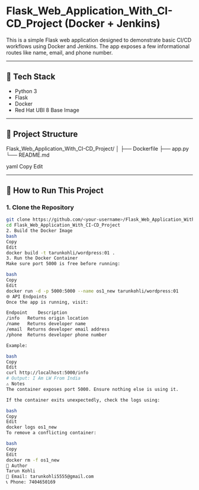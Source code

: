 # Flask_Web_Application_With_CI-CD_Project (Docker + Jenkins)

This is a simple Flask web application designed to demonstrate basic CI/CD workflows using Docker and Jenkins. The app exposes a few informational routes like name, email, and phone number.

---

## 🐍 Tech Stack

- Python 3
- Flask
- Docker
- Red Hat UBI 8 Base Image

---

## 📁 Project Structure

Flask_Web_Application_With_CI-CD_Project/
│
├── Dockerfile
├── app.py
└── README.md

yaml
Copy
Edit

---

## 🚀 How to Run This Project

### 1. Clone the Repository

```bash
git clone https://github.com/<your-username>/Flask_Web_Application_With_CI-CD_Project.git
cd Flask_Web_Application_With_CI-CD_Project
2. Build the Docker Image
bash
Copy
Edit
docker build -t tarunkohli/wordpress:01 .
3. Run the Docker Container
Make sure port 5000 is free before running:

bash
Copy
Edit
docker run -d -p 5000:5000 --name os1_new tarunkohli/wordpress:01
🌐 API Endpoints
Once the app is running, visit:

Endpoint	Description
/info	Returns origin location
/name	Returns developer name
/email	Returns developer email address
/phone	Returns developer phone number

Example:

bash
Copy
Edit
curl http://localhost:5000/info
# Output: I Am LW From India
⚠️ Notes
The container exposes port 5000. Ensure nothing else is using it.

If the container exits unexpectedly, check the logs using:

bash
Copy
Edit
docker logs os1_new
To remove a conflicting container:

bash
Copy
Edit
docker rm -f os1_new
📧 Author
Tarun Kohli
📧 Email: tarunkohli5555@gmail.com
📞 Phone: 7404650169
